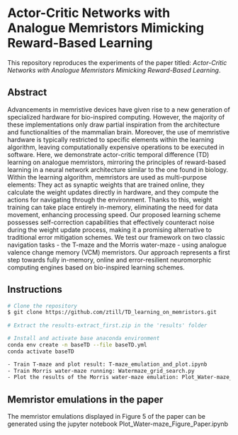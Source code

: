 # Actor-Critic Networks with Analogue Memristors Mimicking Reward-Based Learning
This repository reproduces the experiments of the paper titled: *Actor-Critic Networks with Analogue Memristors Mimicking Reward-Based Learning*.

## Abstract
Advancements in memristive devices have given rise to a new generation of specialized hardware for bio-inspired computing. However, the majority of these implementations only draw partial inspiration from the architecture and functionalities of the mammalian brain. Moreover, the use of memristive hardware is typically restricted to specific elements within the learning algorithm, leaving computationally expensive operations to be executed in software. Here, we demonstrate actor-critic temporal difference (TD) learning on analogue memristors, mirroring the principles of reward-based learning in a neural network architecture similar to the one found in biology. Within the learning algorithm, memristors are used as multi-purpose elements: They act as synaptic weights that are trained online, they calculate the weight updates directly in hardware, and they compute the actions for navigating through the environment. Thanks to this, weight training can take place entirely in-memory, eliminating the need for data movement, enhancing processing speed. Our proposed learning scheme possesses self-correction capabilities that effectively counteract noise during the weight update process, making it a promising alternative to traditional error mitigation schemes. We test our framework on two classic navigation tasks - the T-maze and the Morris water-maze - using analogue valence change memory (VCM) memristors. Our approach represents a first step towards fully in-memory, online and error-resilient neuromorphic computing engines based on bio-inspired learning schemes.

## Instructions 
```bash
# Clone the repository
$ git clone https://github.com/ztill/TD_learning_on_memristors.git
 
# Extract the results-extract_first.zip in the 'results' folder

# Install and activate base anaconda environment
conda env create -n baseTD --file baseTD.yml
conda activate baseTD

- Train T-maze and plot result: T-maze_emulation_and_plot.ipynb
- Train Morris water-maze running: Watermaze_grid_search.py
- Plot the results of the Morris water-maze emulation: Plot_Water-maze_Figure_Paper.ipynb
```

## Memristor emulations in the paper
The memristor emulations displayed in Figure 5 of the paper can be generated using the jupyter notebook Plot_Water-maze_Figure_Paper.ipynb

